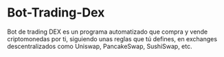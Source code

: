 # Bot-Trading-Dex
Bot de trading DEX es un programa automatizado que compra y vende criptomonedas por ti, siguiendo unas reglas que tú defines, en exchanges descentralizados como Uniswap, PancakeSwap, SushiSwap, etc.
